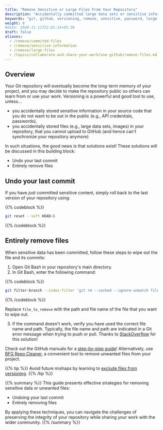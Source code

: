 ```yaml
---
title: "Remove Sensitive or Large Files From Your Repository"
description: "Accidentally committed large data sets or sensitive information to your repository? Here is how to entirely remove files from your repository's history!"
keywords: "git, github, versioning, remove, sensitive, password, large, project, version, control, file, directory"
weight: 8
#date: 2020-11-11T22:01:14+05:30
draft: false
aliases:
  - /remove/commited-files
  - /remove/sensitive-information
  - /remove/large-files
  - /topics/collaborate-and-share-your-work/use-github/remove-files.md
---
```


## Overview
Your Git repository will eventually become the long-term memory of your project, and you may decide to make the repository public so others can learn from or use your work.
Versioning is a powerful and good tool to use, unless...
- you accidentally stored sensitive information in your source code that you do not want to be out in the public (e.g., API credentials, passwords),
- you accidentally stored files (e.g., large data sets, images) in your repository, that you cannot upload to GitHub (and hence can't synchronize your repository anymore)

In such situations, the good news is that solutions exist! These solutions will be discussed in this building block: 
- Undo your last commit
- Entirely remove files

## Undo your last commit

If you have *just* committed sensitive content, simply roll back to the last version of your repository using:

{{% codeblock %}}
```bash
git reset --soft HEAD~1
```
{{% /codeblock %}}

## Entirely remove files

When sensitive data has been committed, follow these steps to wipe out the file and its commits: 

1. Open Git Bash in your repository's main directory.
2. In Git Bash, enter the following command:

{{% codeblock %}}
```bash
git filter-branch --index-filter 'git rm --cached --ignore-unmatch file_to_remove' --prune-empty -- --all
```
{{% /codeblock %}}

Replace `file_to_remove` with the path and file name of the file that you want to wipe out.

3. If the command doesn't work, verify you have used the correct file name and path. Typically, the file name and path are indicated in a Git error message when trying to push or pull. Thanks to [StackOverflow](https://stackoverflow.com/questions/10676128/remove-deleted-files-from-git-history) for this solution!

Check out the GitHub manuals for a [step-by-step guide](https://docs.github.com/en/github/authenticating-to-github/removing-sensitive-data-from-a-repository)! Alternatively, use [BFG Repo Cleaner](https://rtyley.github.io/bfg-repo-cleaner/), a convenient tool to remove unwanted files from your project.

{{% tip %}}
Avoid future mishaps by learning to [exclude files from versioning](../git-ignore).
{{% /tip %}}

{{% summary %}}
This guide presents effective strategies for removing sensitive data or unwanted files: 
- Undoing your last commit 
- Entirely removing files

By applying these techniques, you can navigate the challenges of preserving the integrity of your repository while sharing your work with the wider community.
{{% /summary %}}

